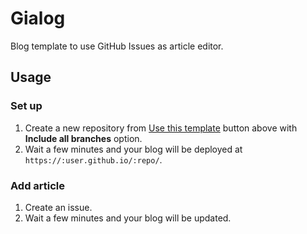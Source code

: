 # Gialog

Blog template to use GitHub Issues as article editor.

## Usage

### Set up

1. Create a new repository from [Use this template](https://github.com/r7kamura/github-issues-as-blog/generate) button above with **Include all branches** option.
2. Wait a few minutes and your blog will be deployed at `https://:user.github.io/:repo/`.

### Add article

1. Create an issue.
2. Wait a few minutes and your blog will be updated.